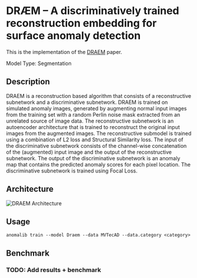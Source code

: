 # DRÆM – A discriminatively trained reconstruction embedding for surface anomaly detection

This is the implementation of the [DRAEM](https://arxiv.org/pdf/2108.07610v2.pdf) paper.

Model Type: Segmentation

## Description

DRAEM is a reconstruction based algorithm that consists of a reconstructive subnetwork and a discriminative subnetwork. DRAEM is trained on simulated anomaly images, generated by augmenting normal input images from the training set with a random Perlin noise mask extracted from an unrelated source of image data. The reconstructive subnetwork is an autoencoder architecture that is trained to reconstruct the original input images from the augmented images. The reconstructive submodel is trained using a combination of L2 loss and Structural Similarity loss. The input of the discriminative subnetwork consists of the channel-wise concatenation of the (augmented) input image and the output of the reconstructive subnetwork. The output of the discriminative subnetwork is an anomaly map that contains the predicted anomaly scores for each pixel location. The discriminative subnetwork is trained using Focal Loss.

## Architecture

![DRAEM Architecture](/docs/source/images/draem/architecture.png "DRAEM Architecture")

## Usage

`anomalib train --model Draem --data MVTecAD --data.category <category>`

## Benchmark

### TODO: Add results + benchmark
